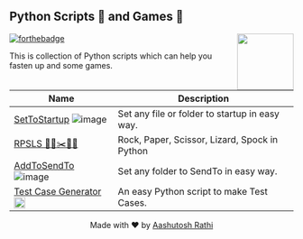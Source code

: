 ## Python Scripts 📜 and Games 🎲
[<img src="https://s3.ap-south-1.amazonaws.com/shared.aashutosh.dev/pyscripts.svg" align="right" width="100">](https://aashutoshrathi.github.io/Python-Scripts-and-Games/)
[![forthebadge](https://forthebadge.com/images/badges/made-with-python.svg)](https://forthebadge.com)

This is collection of Python scripts which can help you fasten up and some games.

Name | Description
-------------------- | -------------
[SetToStartup](SetToStartup) ![image](https://image.ibb.co/hZ8iZk/windows_1.png) | Set any file or folder to startup in easy way. |
[RPSLS  🗿📝✂️🦎🖖](RPSLS) | Rock, Paper, Scissor, Lizard, Spock in Python |
[AddToSendTo](AddToSendTo) ![image](https://image.ibb.co/hZ8iZk/windows_1.png) | Set any folder to SendTo in easy way. |
[Test Case Generator](https://github.com/aashutoshrathi/Testcase-Generator) <img src="https://brandfolder.com/hackerrank/logo/hackerrank-primary-logo.png" width="20"/> | An easy Python script to make Test Cases. |



<p align="center"> Made with ❤ by <a href="https://github.com/aashutoshrathi">Aashutosh Rathi</a></p>
